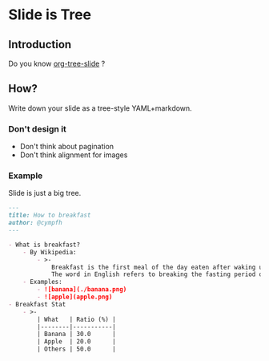 # Slide is Tree

## Introduction

Do you know [org-tree-slide](https://github.com/takaxp/org-tree-slide) ?

## How?

Write down your slide as a tree-style YAML+markdown.

### Don't design it

- Don't think about pagination
- Don't think alignment for images

### Example

Slide is just a big tree.

```markdown
---
title: How to breakfast
author: @cympfh
---

- What is breakfast?
    - By Wikipedia:
        - >-
            Breakfast is the first meal of the day eaten after waking up, usually in the morning.[1]
            The word in English refers to breaking the fasting period of the previous night.[2]
    - Examples:
        - ![banana](./banana.png)
        - ![apple](apple.png)
- Breakfast Stat
    - >-
        | What   | Ratio (%) |
        |--------|-----------|
        | Banana | 30.0      |
        | Apple  | 20.0      |
        | Others | 50.0      |
```


